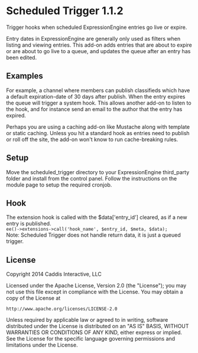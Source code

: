 # Scheduled Trigger 1.1.2

Trigger hooks when scheduled ExpressionEngine entries go live or expire.

Entry dates in ExpressionEngine are generally only used as filters when listing and viewing entries. This add-on adds entries that are about to expire or are about to go live to a queue, and updates the queue after an entry has been edited.

## Examples

For example, a channel where members can publish classifieds which have a default expiration-date of 30 days after publish. When the entry expires the queue will trigger a system hook. This allows another add-on to listen to the hook, and for instance send an email to the author that the entry has expired.

Perhaps you are using a caching add-on like Mustache along with template or static caching. Unless you hit a standard hook as entries need to publish or roll off the site, the add-on won't know to run cache-breaking rules.

## Setup

Move the scheduled_trigger directory to your ExpressionEngine third_party folder and install from the control panel. Follow the instructions on the module page to setup the required cronjob.

## Hook

The extension hook is called with the $data['entry_id'] cleared, as if a new entry is published.  
```ee()->extensions->call('hook_name', $entry_id, $meta, $data);```  
Note: Scheduled Trigger does not handle return data, it is just a queued trigger.

## License

Copyright 2014 Caddis Interactive, LLC

Licensed under the Apache License, Version 2.0 (the "License");
you may not use this file except in compliance with the License.
You may obtain a copy of the License at

	http://www.apache.org/licenses/LICENSE-2.0

Unless required by applicable law or agreed to in writing, software
distributed under the License is distributed on an "AS IS" BASIS,
WITHOUT WARRANTIES OR CONDITIONS OF ANY KIND, either express or implied.
See the License for the specific language governing permissions and
limitations under the License.